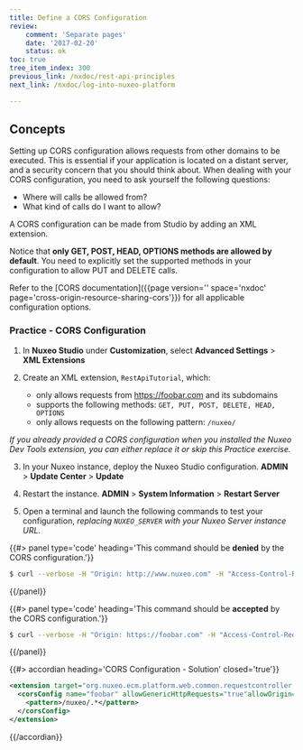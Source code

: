 ```yaml
---
title: Define a CORS Configuration
review:
    comment: 'Separate pages'
    date: '2017-02-20'
    status: ok
toc: true
tree_item_index: 300
previous_link: /nxdoc/rest-api-principles
next_link: /nxdoc/log-into-nuxeo-platform

---
```


## Concepts

Setting up CORS configuration allows requests from other domains to be executed. This is essential if your application is located on a distant server, and a security concern that you should think about. When dealing with your CORS configuration, you need to ask yourself the following questions:

*   Where will calls be allowed from?
*   What kind of calls do I want to allow?

A CORS configuration can be made from Studio by adding an XML extension.

Notice that **only GET, POST, HEAD, OPTIONS methods are allowed by default**. You need to explicitly set the supported methods in your configuration to allow PUT and DELETE calls.

Refer to the [CORS documentation]({{page version='' space='nxdoc' page='cross-origin-resource-sharing-cors'}}) for all applicable configuration options.

### Practice - CORS Configuration

1.  In **Nuxeo Studio** under **Customization**, select **Advanced Settings** > **XML Extensions**

2.  Create an XML extension, `RestApiTutorial`, which:
      - only allows requests from https://foobar.com and its subdomains
      - supports the following methods: `GET, PUT, POST, DELETE, HEAD, OPTIONS`
      - only allows requests on the following pattern: `/nuxeo/`

*If you already provided a CORS configuration when you installed the Nuxeo Dev Tools extension, you can either replace it or skip this Practice exercise.*

3.  In your Nuxeo instance, deploy the Nuxeo Studio configuration.
    **ADMIN** > **Update Center** > **Update**

4.  Restart the instance.
    **ADMIN** > **System Information** > **Restart Server**

5.  Open a terminal and launch the following commands to test your configuration, *replacing `NUXEO_SERVER` with your Nuxeo Server instance URL.*

{{#> panel type='code' heading='This command should be **denied** by the CORS configuration.'}}
```bash
$ curl --verbose -H "Origin: http://www.nuxeo.com" -H "Access-Control-Request-Method: POST" -H "Access-Control-Request-Headers: X-Requested-With" -X OPTIONS http://NUXEO_SERVER/nuxeo/site/foobar/upload
```
{{/panel}}

{{#> panel type='code' heading='This command should be **accepted** by the CORS configuration.'}}
```bash
$ curl --verbose -H "Origin: https://foobar.com" -H "Access-Control-Request-Method: POST" -H "Access-Control-Request-Headers: X-Requested-With" -X OPTIONS http://NUXEO_SERVER/nuxeo/site/foobar/upload
```
{{/panel}}


{{#> accordian heading='CORS Configuration - Solution' closed='true'}}

```xml
<extension target="org.nuxeo.ecm.platform.web.common.requestcontroller.service.RequestControllerService" point="corsConfig">
  <corsConfig name="foobar" allowGenericHttpRequests="true"allowOrigin="https://foobar.com"allowSubdomains="true" supportedMethods="GET, PUT, POST, DELETE, HEAD, OPTIONS">
    <pattern>/nuxeo/.*</pattern>
  </corsConfig>
</extension>
```

{{/accordian}}
